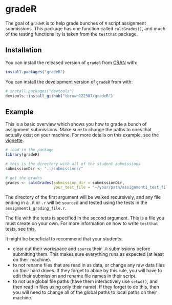 
<!-- README.md is generated from README.Rmd. Please edit that file -->

# gradeR

<!-- badges: start -->

<!-- badges: end -->

The goal of `gradeR` is to help grade bunches of `R` script assignment
submissions. This package has one function called `calcGrades()`, and
much of the testing functionality is taken from the `testthat` package.

## Installation

You can install the released version of `gradeR` from
[CRAN](https://CRAN.R-project.org) with:

``` r
install.packages("gradeR")
```

You can install the development version of `gradeR` from with:

``` r
# install.packages("devtools")
devtools::install_github("tbrown122387/gradeR")
```

## Example

This is a basic overview which shows you how to grade a bunch of
assignment submissions. Make sure to change the paths to ones that
actually exist on your machine. For more details on this example, see
the [vignette](https://cran.r-project.org/package=gradeR/vignettes/gradeR.html).

``` r
# load in the package
library(gradeR)

# this is the directory with all of the student submissions
submissionDir <- "../submissions/"

# get the grades
grades <- calcGrades(submission_dir = submissionDir, 
                     your_test_file = "~/your/path/assignment1_test_file.r")
```

The directory of the first argument will be walked recursively, and any
file ending in a `.R` or `.r` will be `source`d and tested using the
tests in the `assignment1_grading_file.r`.

The file with the tests is specified in the second argument. This is a
file you must create on your own. For more information on how to write
`testthat` tests, see
[this.](https://cran.r-project.org/package=testthat)

It might be beneficial to recommend that your students:

  - clear out their workspace and `source` their `.R` submissions before
    submitting them. This makes sure everything runs as expected (at
    least on their machine).
  - to not rename files that are read in as data, or change any raw data
    files on *their* hard drives. If they forget to abide by this rule,
    you will have to edit their submission and rename file names in
    their script.
  - to not use global file paths (have them interactively use `setwd()`,
    and then read in files using only their name). If they forget to do
    this, then you will need to change all of the global paths to local
    paths on their machine.
